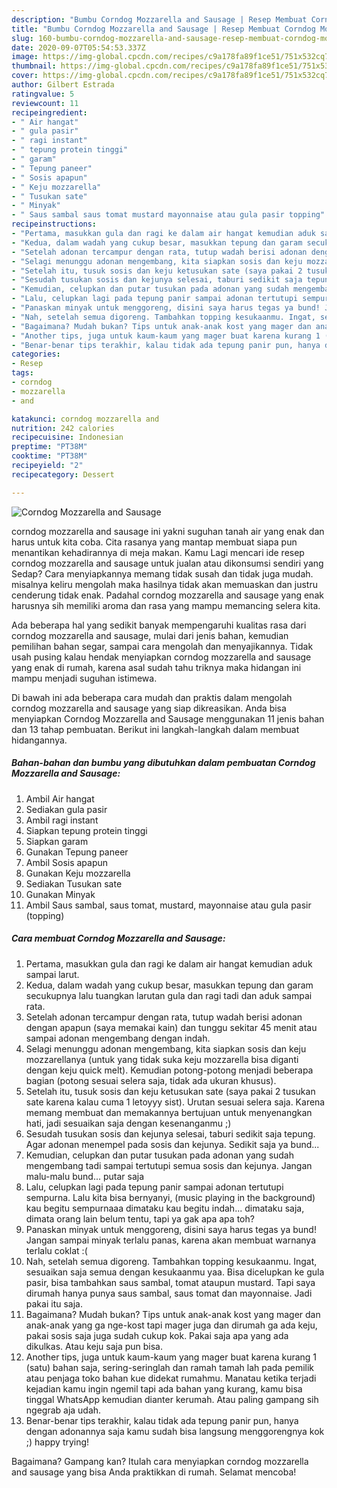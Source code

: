 ```yaml
---
description: "Bumbu Corndog Mozzarella and Sausage | Resep Membuat Corndog Mozzarella and Sausage Yang Bikin Ngiler"
title: "Bumbu Corndog Mozzarella and Sausage | Resep Membuat Corndog Mozzarella and Sausage Yang Bikin Ngiler"
slug: 160-bumbu-corndog-mozzarella-and-sausage-resep-membuat-corndog-mozzarella-and-sausage-yang-bikin-ngiler
date: 2020-09-07T05:54:53.337Z
image: https://img-global.cpcdn.com/recipes/c9a178fa89f1ce51/751x532cq70/corndog-mozzarella-and-sausage-foto-resep-utama.jpg
thumbnail: https://img-global.cpcdn.com/recipes/c9a178fa89f1ce51/751x532cq70/corndog-mozzarella-and-sausage-foto-resep-utama.jpg
cover: https://img-global.cpcdn.com/recipes/c9a178fa89f1ce51/751x532cq70/corndog-mozzarella-and-sausage-foto-resep-utama.jpg
author: Gilbert Estrada
ratingvalue: 5
reviewcount: 11
recipeingredient:
- " Air hangat"
- " gula pasir"
- " ragi instant"
- " tepung protein tinggi"
- " garam"
- " Tepung paneer"
- " Sosis apapun"
- " Keju mozzarella"
- " Tusukan sate"
- " Minyak"
- " Saus sambal saus tomat mustard mayonnaise atau gula pasir topping"
recipeinstructions:
- "Pertama, masukkan gula dan ragi ke dalam air hangat kemudian aduk sampai larut."
- "Kedua, dalam wadah yang cukup besar, masukkan tepung dan garam secukupnya lalu tuangkan larutan gula dan ragi tadi dan aduk sampai rata."
- "Setelah adonan tercampur dengan rata, tutup wadah berisi adonan dengan apapun (saya memakai kain) dan tunggu sekitar 45 menit atau sampai adonan mengembang dengan indah."
- "Selagi menunggu adonan mengembang, kita siapkan sosis dan keju mozzarellanya (untuk yang tidak suka keju mozzarella bisa diganti dengan keju quick melt). Kemudian potong-potong menjadi beberapa bagian (potong sesuai selera saja, tidak ada ukuran khusus)."
- "Setelah itu, tusuk sosis dan keju ketusukan sate (saya pakai 2 tusukan sate karena kalau cuma 1 letoyyy sist). Urutan sesuai selera saja. Karena memang membuat dan memakannya bertujuan untuk menyenangkan hati, jadi sesuaikan saja dengan kesenanganmu ;)"
- "Sesudah tusukan sosis dan kejunya selesai, taburi sedikit saja tepung. Agar adonan menempel pada sosis dan kejunya. Sedikit saja ya bund..."
- "Kemudian, celupkan dan putar tusukan pada adonan yang sudah mengembang tadi sampai tertutupi semua sosis dan kejunya. Jangan malu-malu bund... putar saja"
- "Lalu, celupkan lagi pada tepung panir sampai adonan tertutupi sempurna. Lalu kita bisa bernyanyi, (music playing in the background) kau begitu sempurnaaa dimataku kau begitu indah... dimataku saja, dimata orang lain belum tentu, tapi ya gak apa apa toh?"
- "Panaskan minyak untuk menggoreng, disini saya harus tegas ya bund! Jangan sampai minyak terlalu panas, karena akan membuat warnanya terlalu coklat :("
- "Nah, setelah semua digoreng. Tambahkan topping kesukaanmu. Ingat, sesuaikan saja semua dengan kesukaanmu yaa. Bisa dicelupkan ke gula pasir, bisa tambahkan saus sambal, tomat ataupun mustard. Tapi saya dirumah hanya punya saus sambal, saus tomat dan mayonnaise. Jadi pakai itu saja."
- "Bagaimana? Mudah bukan? Tips untuk anak-anak kost yang mager dan anak-anak yang ga nge-kost tapi mager juga dan dirumah ga ada keju, pakai sosis saja juga sudah cukup kok. Pakai saja apa yang ada dikulkas. Atau keju saja pun bisa."
- "Another tips, juga untuk kaum-kaum yang mager buat karena kurang 1 (satu) bahan saja, sering-seringlah dan ramah tamah lah pada pemilik atau penjaga toko bahan kue didekat rumahmu. Manatau ketika terjadi kejadian kamu ingin ngemil tapi ada bahan yang kurang, kamu bisa tinggal WhatsApp kemudian dianter kerumah. Atau paling gampang sih ngegrab aja udah."
- "Benar-benar tips terakhir, kalau tidak ada tepung panir pun, hanya dengan adonannya saja kamu sudah bisa langsung menggorengnya kok ;) happy trying!"
categories:
- Resep
tags:
- corndog
- mozzarella
- and

katakunci: corndog mozzarella and 
nutrition: 242 calories
recipecuisine: Indonesian
preptime: "PT38M"
cooktime: "PT38M"
recipeyield: "2"
recipecategory: Dessert

---
```



![Corndog Mozzarella and Sausage](https://img-global.cpcdn.com/recipes/c9a178fa89f1ce51/751x532cq70/corndog-mozzarella-and-sausage-foto-resep-utama.jpg)


corndog mozzarella and sausage ini yakni suguhan tanah air yang enak dan harus untuk kita coba. Cita rasanya yang mantap membuat siapa pun menantikan kehadirannya di meja makan.
Kamu Lagi mencari ide resep corndog mozzarella and sausage untuk jualan atau dikonsumsi sendiri yang Sedap? Cara menyiapkannya memang tidak susah dan tidak juga mudah. misalnya keliru mengolah maka hasilnya tidak akan memuaskan dan justru cenderung tidak enak. Padahal corndog mozzarella and sausage yang enak harusnya sih memiliki aroma dan rasa yang mampu memancing selera kita.

Ada beberapa hal yang sedikit banyak mempengaruhi kualitas rasa dari corndog mozzarella and sausage, mulai dari jenis bahan, kemudian pemilihan bahan segar, sampai cara mengolah dan menyajikannya. Tidak usah pusing kalau hendak menyiapkan corndog mozzarella and sausage yang enak di rumah, karena asal sudah tahu triknya maka hidangan ini mampu menjadi suguhan istimewa.




Di bawah ini ada beberapa cara mudah dan praktis dalam mengolah corndog mozzarella and sausage yang siap dikreasikan. Anda bisa menyiapkan Corndog Mozzarella and Sausage menggunakan 11 jenis bahan dan 13 tahap pembuatan. Berikut ini langkah-langkah dalam membuat hidangannya.

<!--inarticleads1-->

##### Bahan-bahan dan bumbu yang dibutuhkan dalam pembuatan Corndog Mozzarella and Sausage:

1. Ambil  Air hangat
1. Sediakan  gula pasir
1. Ambil  ragi instant
1. Siapkan  tepung protein tinggi
1. Siapkan  garam
1. Gunakan  Tepung paneer
1. Ambil  Sosis apapun
1. Gunakan  Keju mozzarella
1. Sediakan  Tusukan sate
1. Gunakan  Minyak
1. Ambil  Saus sambal, saus tomat, mustard, mayonnaise atau gula pasir (topping)




<!--inarticleads2-->

##### Cara membuat Corndog Mozzarella and Sausage:

1. Pertama, masukkan gula dan ragi ke dalam air hangat kemudian aduk sampai larut.
1. Kedua, dalam wadah yang cukup besar, masukkan tepung dan garam secukupnya lalu tuangkan larutan gula dan ragi tadi dan aduk sampai rata.
1. Setelah adonan tercampur dengan rata, tutup wadah berisi adonan dengan apapun (saya memakai kain) dan tunggu sekitar 45 menit atau sampai adonan mengembang dengan indah.
1. Selagi menunggu adonan mengembang, kita siapkan sosis dan keju mozzarellanya (untuk yang tidak suka keju mozzarella bisa diganti dengan keju quick melt). Kemudian potong-potong menjadi beberapa bagian (potong sesuai selera saja, tidak ada ukuran khusus).
1. Setelah itu, tusuk sosis dan keju ketusukan sate (saya pakai 2 tusukan sate karena kalau cuma 1 letoyyy sist). Urutan sesuai selera saja. Karena memang membuat dan memakannya bertujuan untuk menyenangkan hati, jadi sesuaikan saja dengan kesenanganmu ;)
1. Sesudah tusukan sosis dan kejunya selesai, taburi sedikit saja tepung. Agar adonan menempel pada sosis dan kejunya. Sedikit saja ya bund...
1. Kemudian, celupkan dan putar tusukan pada adonan yang sudah mengembang tadi sampai tertutupi semua sosis dan kejunya. Jangan malu-malu bund... putar saja
1. Lalu, celupkan lagi pada tepung panir sampai adonan tertutupi sempurna. Lalu kita bisa bernyanyi, (music playing in the background) kau begitu sempurnaaa dimataku kau begitu indah... dimataku saja, dimata orang lain belum tentu, tapi ya gak apa apa toh?
1. Panaskan minyak untuk menggoreng, disini saya harus tegas ya bund! Jangan sampai minyak terlalu panas, karena akan membuat warnanya terlalu coklat :(
1. Nah, setelah semua digoreng. Tambahkan topping kesukaanmu. Ingat, sesuaikan saja semua dengan kesukaanmu yaa. Bisa dicelupkan ke gula pasir, bisa tambahkan saus sambal, tomat ataupun mustard. Tapi saya dirumah hanya punya saus sambal, saus tomat dan mayonnaise. Jadi pakai itu saja.
1. Bagaimana? Mudah bukan? Tips untuk anak-anak kost yang mager dan anak-anak yang ga nge-kost tapi mager juga dan dirumah ga ada keju, pakai sosis saja juga sudah cukup kok. Pakai saja apa yang ada dikulkas. Atau keju saja pun bisa.
1. Another tips, juga untuk kaum-kaum yang mager buat karena kurang 1 (satu) bahan saja, sering-seringlah dan ramah tamah lah pada pemilik atau penjaga toko bahan kue didekat rumahmu. Manatau ketika terjadi kejadian kamu ingin ngemil tapi ada bahan yang kurang, kamu bisa tinggal WhatsApp kemudian dianter kerumah. Atau paling gampang sih ngegrab aja udah.
1. Benar-benar tips terakhir, kalau tidak ada tepung panir pun, hanya dengan adonannya saja kamu sudah bisa langsung menggorengnya kok ;) happy trying!




Bagaimana? Gampang kan? Itulah cara menyiapkan corndog mozzarella and sausage yang bisa Anda praktikkan di rumah. Selamat mencoba!
